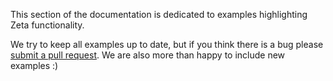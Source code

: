This section of the documentation is dedicated to examples highlighting Zeta functionality.

We try to keep all examples up to date, but if you think there is a bug please [submit a pull request](https://github.com/kyegomez/swarms-docs/tree/main/docs/examples). We are also more than happy to include new examples :)